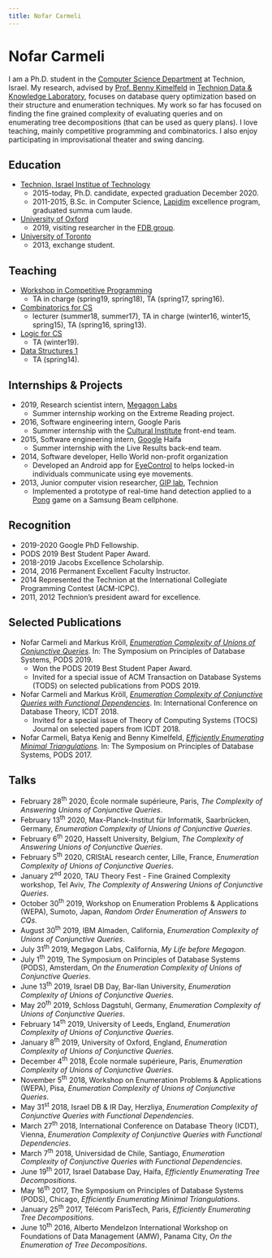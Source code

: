 ```yaml
---
title: Nofar Carmeli
---
```


# Nofar Carmeli

I am a Ph.D. student in the [Computer Science Department](http://cs.technion.ac.il/) at Technion, Israel. My research, advised by [Prof. Benny Kimelfeld](https://benny.cs.technion.ac.il/) in [Technion Data & Knowledge Laboratory](https://tdk.cs.technion.ac.il/), focuses on database query optimization based on their structure and enumeration techniques.
My work so far has focused on finding the fine grained complexity of evaluating queries and on enumerating tree decompositions (that can be used as query plans).
I love teaching, mainly competitive programming and combinatorics. I also enjoy participating in improvisational theater and swing dancing.

## Education

* [Technion, Israel Institue of Technology](https://www.technion.ac.il/en/home-2/)
  * 2015-today, Ph.D. candidate, expected graduation December 2020.
  * 2011-2015, B.Sc. in Computer Science, [Lapidim](http://lapidim.cs.technion.ac.il/) excellence program, graduated summa cum laude.
* [University of Oxford](http://www.ox.ac.uk/)
  * 2019, visiting researcher in the [FDB group](https://fdbresearch.github.io/).
* [University of Toronto](https://www.utoronto.ca/)
  * 2013, exchange student.

## Teaching

* [Workshop in Competitive Programming](https://webcourse.cs.technion.ac.il/234901)
  * TA in charge (spring19, spring18), TA (spring17, spring16).
* [Combinatorics for CS](https://webcourse.cs.technion.ac.il/234141)
  * lecturer (summer18, summer17), TA in charge (winter16, winter15, spring15), TA (spring16, spring13).
* [Logic for CS](https://webcourse.cs.technion.ac.il/234292)
  * TA (winter19).
* [Data Structures 1](https://webcourse.cs.technion.ac.il/234218)
  * TA (spring14).
  
## Internships & Projects

* 2019, Research scientist intern, [Megagon Labs](https://www.megagon.ai/)
  * Summer internship working on the Extreme Reading project.
* 2016, Software engineering intern, Google Paris
  * Summer internship with the [Cultural Institute](https://artsandculture.google.com/) front-end team.
* 2015, Software engineering intern, [Google](https://about.google/intl/en/) Haifa
  * Summer internship with the Live Results back-end team.
* 2014, Software developer, Hello World non-profit organization
  * Developed an Android app for [EyeControl](www.eyecontrol.co.il) to helps locked-in individuals communicate using eye movements.
* 2013, Junior computer vision researcher, [GIP lab](http://gip.cs.technion.ac.il/), Technion
  * Implemented a prototype of real-time hand detection applied to a [Pong](https://www.youtube.com/watch?v=msWkridhFyQ) game on a Samsung Beam cellphone.
  
## Recognition

* 2019-2020	Google PhD Fellowship.
* PODS 2019 Best Student Paper Award.
* 2018-2019	Jacobs Excellence Scholarship.
* 2014, 2016	Permanent Excellent Faculty Instructor.
* 2014 Represented the Technion at the International Collegiate Programming Contest (ACM-ICPC).
* 2011, 2012	Technion’s president award for excellence.

## Selected Publications

* Nofar Carmeli and Markus Kröll, [*Enumeration Complexity of Unions of Conjunctive Queries*](https://arxiv.org/abs/1812.03831). In: The Symposium on Principles of Database Systems, PODS 2019.
  * Won the PODS 2019 Best Student Paper Award.
  * Invited for a special issue of ACM Transaction on Database Systems (TODS) on selected publications from PODS 2019.
* Nofar Carmeli and Markus Kröll, [*Enumeration Complexity of Conjunctive Queries with Functional Dependencies*](https://arxiv.org/abs/1712.07880). In: International Conference on Database Theory, ICDT 2018.
  * Invited for a special issue of Theory of Computing Systems (TOCS) Journal on selected papers from ICDT 2018.
* Nofar Carmeli, Batya Kenig and Benny Kimelfeld, [*Efficiently Enumerating Minimal Triangulations*](https://arxiv.org/abs/1604.02833). In: The Symposium on Principles of Database Systems, PODS 2017.

## Talks

* February 28<sup>th</sup> 2020, École normale supérieure, Paris, *The Complexity of Answering Unions of Conjunctive Queries*.
* February 13<sup>th</sup> 2020, Max-Planck-Institut für Informatik, Saarbrücken, Germany, *Enumeration Complexity of Unions of Conjunctive Queries*.
* February 6<sup>th</sup> 2020, Hasselt University, Belgium, *The Complexity of Answering Unions of Conjunctive Queries*.
* February 5<sup>th</sup> 2020, CRIStAL research center, Lille, France, *Enumeration Complexity of Unions of Conjunctive Queries*.
* January 2<sup>ed</sup> 2020, TAU Theory Fest - Fine Grained Complexity workshop, Tel Aviv, *The Complexity of Answering Unions of Conjunctive Queries*.
* October 30<sup>th</sup> 2019, Workshop on Enumeration Problems & Applications (WEPA), Sumoto, Japan, *Random Order Enumeration of Answers to CQs*.
* August 30<sup>th</sup> 2019, IBM Almaden, California, *Enumeration Complexity of Unions of Conjunctive Queries*.
* July 31<sup>th</sup> 2019, Megagon Labs, California, *My Life before Megagon*.
* July 1<sup>th</sup> 2019, The Symposium on Principles of Database Systems (PODS), Amsterdam, *On the Enumeration Complexity of Unions of Conjunctive Queries*.
* June 13<sup>th</sup> 2019, Israel DB Day, Bar-Ilan University, *Enumeration Complexity of Unions of Conjunctive Queries*.
* May 20<sup>th</sup> 2019, Schloss Dagstuhl, Germany, *Enumeration Complexity of Unions of Conjunctive Queries*.
* February 14<sup>th</sup> 2019, University of Leeds, England, *Enumeration Complexity of Unions of Conjunctive Queries*.
* January 8<sup>th</sup> 2019, University of Oxford, England, *Enumeration Complexity of Unions of Conjunctive Queries*.
* December 4<sup>th</sup> 2018, École normale supérieure, Paris, *Enumeration Complexity of Unions of Conjunctive Queries*.
* November 5<sup>th</sup> 2018, Workshop on Enumeration Problems & Applications (WEPA), Pisa, *Enumeration Complexity of Unions of Conjunctive Queries*.
* May 31<sup>st</sup> 2018, Israel DB & IR Day, Herzliya, *Enumeration Complexity of Conjunctive Queries with Functional Dependencies*.
* March 27<sup>th</sup> 2018, International Conference on Database Theory (ICDT), Vienna, *Enumeration Complexity of Conjunctive Queries with Functional Dependencies*.
* March 7<sup>th</sup> 2018, Universidad de Chile, Santiago, *Enumeration Complexity of Conjunctive Queries with Functional Dependencies*.
* June 19<sup>th</sup> 2017, Israel Database Day, Haifa, *Efficiently Enumerating Tree Decompositions*.
* May 16<sup>th</sup> 2017, The Symposium on Principles of Database Systems (PODS), Chicago, *Efficiently Enumerating Minimal Triangulations*.
* January 25<sup>th</sup> 2017, Télécom ParisTech, Paris, *Efficiently Enumerating Tree Decompositions*.
* June 10<sup>th</sup> 2016, Alberto Mendelzon International Workshop on Foundations of Data Management (AMW), Panama City, *On the Enumeration of Tree Decompositions*.

